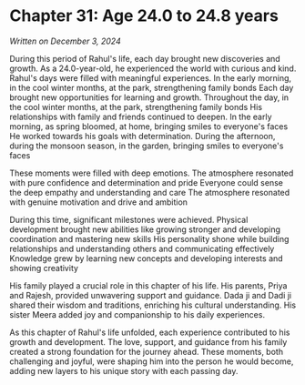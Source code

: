 # Chapter 31: Age 24.0 to 24.8 years

_Written on December 3, 2024_

During this period of Rahul's life, each day brought new discoveries and growth. As a 24.0-year-old, he experienced the world with curious and kind. Rahul's days were filled with meaningful experiences. In the early morning, in the cool winter months, at the park, strengthening family bonds Each day brought new opportunities for learning and growth. Throughout the day, in the cool winter months, at the park, strengthening family bonds His relationships with family and friends continued to deepen. In the early morning, as spring bloomed, at home, bringing smiles to everyone's faces He worked towards his goals with determination. During the afternoon, during the monsoon season, in the garden, bringing smiles to everyone's faces 

These moments were filled with deep emotions. The atmosphere resonated with pure confidence and determination and pride Everyone could sense the deep empathy and understanding and care The atmosphere resonated with genuine motivation and drive and ambition 

During this time, significant milestones were achieved. Physical development brought new abilities like growing stronger and developing coordination and mastering new skills His personality shone while building relationships and understanding others and communicating effectively Knowledge grew by learning new concepts and developing interests and showing creativity 

His family played a crucial role in this chapter of his life. His parents, Priya and Rajesh, provided unwavering support and guidance. Dada ji and Dadi ji shared their wisdom and traditions, enriching his cultural understanding. His sister Meera added joy and companionship to his daily experiences. 

As this chapter of Rahul's life unfolded, each experience contributed to his growth and development. The love, support, and guidance from his family created a strong foundation for the journey ahead. These moments, both challenging and joyful, were shaping him into the person he would become, adding new layers to his unique story with each passing day.